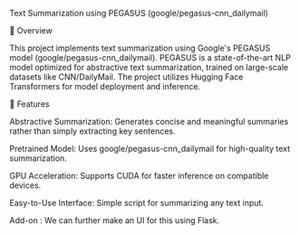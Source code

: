 Text Summarization using PEGASUS (google/pegasus-cnn_dailymail)

📌 Overview

This project implements text summarization using Google's PEGASUS model (google/pegasus-cnn_dailymail). PEGASUS is a state-of-the-art NLP model optimized for abstractive text summarization, trained on large-scale datasets like CNN/DailyMail. The project utilizes Hugging Face Transformers for model deployment and inference.

🚀 Features

Abstractive Summarization: Generates concise and meaningful summaries rather than simply extracting key sentences.

Pretrained Model: Uses google/pegasus-cnn_dailymail for high-quality text summarization.

GPU Acceleration: Supports CUDA for faster inference on compatible devices.

Easy-to-Use Interface: Simple script for summarizing any text input.

Add-on : We can further make an UI for this using Flask.

